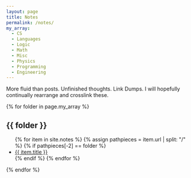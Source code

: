 ```yaml
---
layout: page
title: Notes
permalink: /notes/
my_array:
  - CS
  - Languages
  - Logic
  - Math
  - Misc
  - Physics
  - Programming
  - Engineering
---
```

More fluid than posts. Unfinished thoughts. Link Dumps. I will hopefully continually rearrange and crosslink these.

{% for folder in page.my_array  %}
<h2> {{ folder }} </h2>
<ul>
  {% for item in site.notes  %}
    {% assign pathpieces = item.url | split: "/" %}
    {% if pathpieces[-2] == folder %}
    <li><a href="{{ item.url }}">{{ item.title }} </a></li>
    {% endif %}
  {% endfor %}
  </ul>
{% endfor %}
